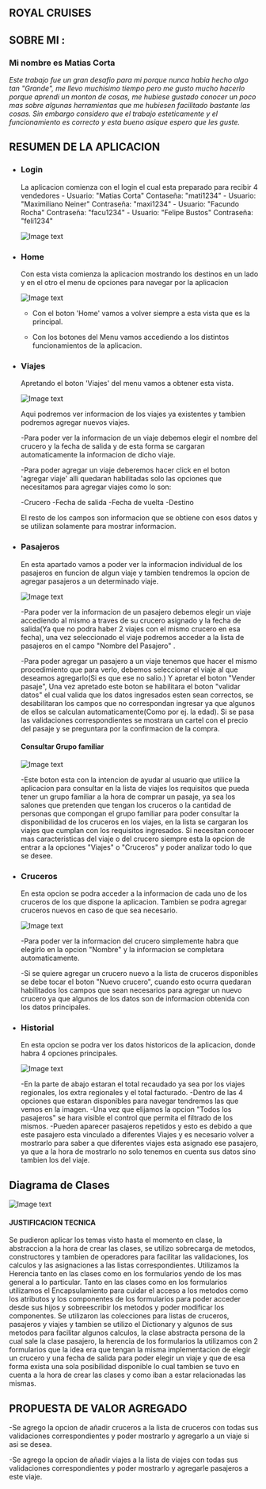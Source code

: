 ## **ROYAL CRUISES**

## SOBRE MI :  

### Mi nombre es **Matias Corta**
*Este trabajo fue un gran desafio para mi porque nunca habia hecho algo tan "Grande", me llevo muchisimo tiempo pero me gusto mucho hacerlo porque aprendi un monton de cosas, me hubiese gustado conocer un poco mas sobre algunas herramientas que me hubiesen facilitado bastante las cosas. Sin embargo considero que el trabajo esteticamente y el funcionamiento es correcto y esta bueno asique espero que les guste.*


  <h2>RESUMEN DE LA APLICACION </h2>
<ul>
  <li><h3>Login</h3>
   La aplicacion comienza con el login el cual esta preparado para recibir 4 vendedores
- Usuario: "Matias Corta"    Contaseña: "mati1234"
- Usuario: "Maximiliano Neiner"   Contraseña: "maxi1234"
- Usuario: "Facundo Rocha"    Contraseña: "facu1234"
- Usuario: "Felipe Bustos"  Contraseña: "feli1234"

![Image text](https://github.com/CortaMatias/Tp1/blob/Recuperatorio/login.jpeg)</li>
  
  <li><h3>Home</h3>
  Con esta vista comienza la aplicacion mostrando los destinos en un lado y en el otro el menu de opciones para navegar por la aplicacion
  
  ![Image text](https://github.com/CortaMatias/Tp1/blob/Recuperatorio/home.jpeg)
  
  - Con el boton 'Home' vamos a volver siempre a esta vista que es la principal.
    
  - Con los botones del Menu vamos accediendo a los distintos funcionamientos de la aplicacion.
  </li>
  
<li><h3>Viajes</h3>
  Apretando el boton 'Viajes' del menu vamos a obtener esta vista.
  
 ![Image text](https://github.com/CortaMatias/Tp1/blob/Recuperatorio/viajes.jpeg)
 
 Aqui podremos ver informacion de los viajes ya existentes y tambien podremos agregar nuevos viajes.
  
 -Para poder ver la informacion de un viaje debemos elegir el nombre del crucero y la fecha de salida y de esta forma se cargaran automaticamente la informacion de dicho viaje.
  
 -Para poder agregar un viaje deberemos hacer click en el boton 'agregar viaje' alli quedaran habilitadas solo las opciones que necesitamos para agregar viajes como lo son:
 
 -Crucero
 -Fecha de salida
 -Fecha de vuelta
 -Destino
 
 El resto de los campos son informacion que se obtiene con esos datos y se utilizan solamente para mostrar informacion.
</li>

<li><h3>Pasajeros</h3>
 En esta apartado vamos a poder ver la informacion individual de los pasajeros en funcion de algun viaje y tambien tendremos la opcion de agregar pasajeros a un determinado viaje.
 
 ![Image text](https://github.com/CortaMatias/Tp1/blob/Recuperatorio/pasajeros.jpeg)

-Para poder ver la informacion de un pasajero debemos elegir un viaje accediendo al mismo a traves de su crucero asignado y la fecha de salida(Ya que no podra haber 2 viajes con el mismo crucero en esa fecha), una vez seleccionado el viaje podremos acceder a la lista de pasajeros en el campo "Nombre del Pasajero" .
  
-Para poder agregar un pasajero a un viaje tenemos que hacer el mismo procedimiento que para verlo, debemos seleccionar el viaje al que deseamos agregarlo(Si es que ese no salio.) Y apretar el boton "Vender pasaje", Una vez apretado este boton se habilitara el boton "validar datos" el cual valida que los datos ingresados esten sean correctos, se desabilitaran los campos que no correspondan ingresar ya que algunos de ellos se calculan automaticamente(Como por ej. la edad). Si se pasa las validaciones correspondientes se mostrara un cartel con el precio del pasaje y se preguntara por la confirmacion de la compra.

<h4>Consultar Grupo familiar </h4>

![Image text](https://github.com/CortaMatias/Tp1/blob/Recuperatorio/consultar.jpeg)

-Este boton esta con la intencion de ayudar al usuario que utilice la aplicacion para consultar en la lista de viajes los requisitos que pueda tener un grupo familiar a la hora de comprar un pasaje, ya sea los salones que pretenden que tengan los cruceros o la cantidad de personas que compongan el grupo familiar para poder consultar la disponibilidad de los cruceros en los viajes, en la lista se cargaran los viajes que cumplan con los requisitos ingresados. Si necesitan conocer mas caracteristicas del viaje o del crucero siempre esta la opcion de entrar a la opciones "Viajes" o "Cruceros" y poder analizar todo lo que se desee.
</li>
  
<li><h3>Cruceros</h3>
En esta opcion se podra acceder a la informacion de cada uno de los cruceros de los que dispone la aplicacion. Tambien se podra agregar cruceros nuevos en caso de que sea necesario.

![Image text](https://github.com/CortaMatias/Tp1/blob/Recuperatorio/cruceros.jpeg)

-Para poder ver la informacion del crucero simplemente habra que elegirlo en la opcion "Nombre" y la informacion se completara automaticamente.

-Si se quiere agregar un crucero nuevo a la lista de cruceros disponibles se debe tocar el boton "Nuevo crucero", cuando esto ocurra quedaran habilitados los campos que sean necesarios para agregar un nuevo crucero ya que algunos de los datos son de informacion obtenida con los datos principales.

</li>
<li><h3>Historial</h3></li>
En esta opcion se podra ver los datos historicos de la aplicacion, donde habra 4 opciones principales.

![Image text](https://github.com/CortaMatias/Tp1/blob/Recuperatorio/historial.jpeg)

-En la parte de abajo estaran el total recaudado ya sea por los viajes regionales, los extra regionales y el total facturado.
-Dentro de las 4 opciones que estaran disponibles para navegar tendremos las que vemos en la imagen.
-Una vez que elijamos la opcion "Todos los pasajeros" se hara visible el control que permita el filtrado de los mismos.
-Pueden aparecer pasajeros repetidos y esto es debido a que este pasajero esta vinculado a diferentes Viajes y es necesario volver a mostrarlo para saber a que diferentes viajes esta asignado ese pasajero, ya que a la hora de mostrarlo no solo tenemos en cuenta sus datos sino tambien los del viaje.
 </ul>


<h2>Diagrama de Clases </h2>

![Image text](https://github.com/CortaMatias/Tp1/blob/Recuperatorio/Diagrama.png)



#### JUSTIFICACION TECNICA

Se pudieron aplicar los temas visto hasta el momento en clase, la abstraccion a la hora de crear las clases, se utilizo sobrecarga de metodos, constructores y tambien de operadores para facilitar las validaciones, los calculos y las asignaciones a las listas correspondientes. Utilizamos la Herencia tanto en las clases como en los formularios yendo de los mas general a lo particular. Tanto en las clases como en los formularios utilizamos el Encapsulamiento para cuidar el acceso a los metodos como los atributos y los componentes de los formularios para poder acceder desde sus hijos y sobreescribir los metodos y poder modificar los componentes. Se utilizaron las colecciones para listas de cruceros, pasajeros y viajes y tambien se utilizo el Dictionary y algunos de sus metodos para facilitar algunos calculos, la clase abstracta persona de la cual sale la clase pasajero, la herencia de los formularios la utilizamos con 2 formularios que la idea era que tengan la misma implementacion de elegir un crucero y una fecha de salida para poder elegir un viaje y que de esa forma exista una sola posibilidad disponible lo cual tambien se tuvo en cuenta a la hora de crear las clases y como iban a estar relacionadas las mismas. 


## PROPUESTA DE VALOR AGREGADO

-Se agrego la opcion de añadir cruceros a la lista de cruceros con todas sus validaciones correspondientes y poder mostrarlo y agregarlo a un viaje si asi se desea.

-Se agrego la opcion de añadir viajes a la lista de viajes con todas sus validaciones correspondientes y poder mostrarlo y agregarle pasajeros a este viaje.
 
